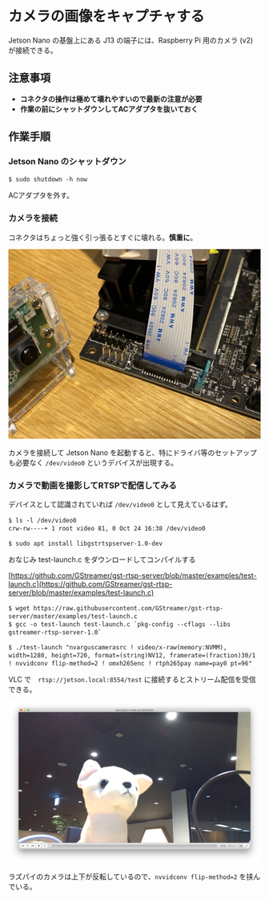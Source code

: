 # カメラの画像をキャプチャする

Jetson Nano の基盤上にある J13 の端子には、Raspberry Pi 用のカメラ (v2) が接続できる。

## 注意事項
- **コネクタの操作は極めて壊れやすいので最新の注意が必要**
- **作業の前にシャットダウンしてACアダプタを抜いておく**

## 作業手順

### Jetson Nano のシャットダウン
```
$ sudo shutdown -h now
```

ACアダプタを外す。

### カメラを接続

コネクタはちょっと強く引っ張るとすぐに壊れる。**慎重に**。

![connector](images/11_camera_connector.jpeg)

カメラを接続して Jetson Nano を起動すると、特にドライバ等のセットアップも必要なく ```/dev/video0``` というデバイスが出現する。

### カメラで動画を撮影してRTSPで配信してみる

デバイスとして認識されていれば ```/dev/video0``` として見えているはず。

```
$ ls -l /dev/video0
crw-rw----+ 1 root video 81, 0 Oct 24 16:38 /dev/video0
```

```
$ sudo apt install libgstrtspserver-1.0-dev
```

おなじみ test-launch.c をダウンロードしてコンパイルする

[https://github.com/GStreamer/gst-rtsp-server/blob/master/examples/test-launch.c](https://github.com/GStreamer/gst-rtsp-server/blob/master/examples/test-launch.c)

```
$ wget https://raw.githubusercontent.com/GStreamer/gst-rtsp-server/master/examples/test-launch.c
$ gcc -o test-launch test-launch.c `pkg-config --cflags --libs gstreamer-rtsp-server-1.0`
```


```
$ ./test-launch "nvarguscamerasrc ! video/x-raw(memory:NVMM), width=1280, height=720, format=(string)NV12, framerate=(fraction)30/1 ! nvvidconv flip-method=2 ! omxh265enc ! rtph265pay name=pay0 pt=96"
```

VLC で　```rtsp://jetson.local:8554/test``` に接続するとストリーム配信を受信できる。

![vlc](images/11_camera_vlc.png)

ラズパイのカメラは上下が反転しているので、```nvvidconv flip-method=2``` を挟んでいる。

